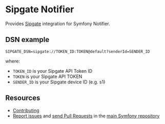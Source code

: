 Sipgate Notifier
================

Provides [Sipgate](https://www.sipgate.de) integration for Symfony Notifier.

DSN example
-----------

```
SIPGATE_DSN=sipgate://TOKEN_ID:TOKEN@default?senderId=SENDER_ID
```

where:
 - `TOKEN_ID` is your Sipgate API Token ID
 - `TOKEN` is your Sipgate API TOKEN
 - `SENDER_ID` is your Sipgate device ID (e.g. s1)

Resources
---------

 * [Contributing](https://symfony.com/doc/current/contributing/index.html)
 * [Report issues](https://github.com/symfony/symfony/issues) and
   [send Pull Requests](https://github.com/symfony/symfony/pulls)
   in the [main Symfony repository](https://github.com/symfony/symfony)